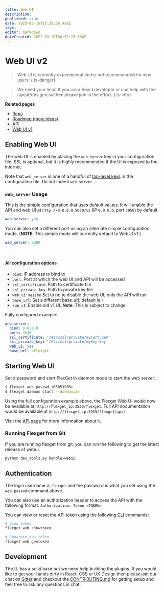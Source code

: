 ```yaml
---
title: Web-UI
description: 
published: true
date: 2025-03-16T17:25:38.488Z
tags: 
editor: markdown
dateCreated: 2022-09-18T04:52:29.384Z
---
```


# Web UI v2

> Web UI is currently experimental and _is not_ recommended for new users!
{.is-danger}

> We need your help! If you are a React developer or can help with the layout/design/css then please join in the effort.
{.is-info}

**Related pages**

* [Repo](https://github.com/flexget/webui)
* [Roadmap (more ideas)](/Roadmap)
* [API](/API)
* [Web UI v1](/Web-UI/v1)

## Enabling Web UI

The web UI is enabled by placing the `web_server` key in your configuration file. SSL is optional, but it is highly recommended if the UI is exposed to the internet.

Note that `web_server` is one of a handful of [top-level keys](/Configuration#top-level-keys) in the configuration file. Do not indent `web_server`.

### `web_server` Usage 
This is the simple configuration that uses default values. It will enable the API and web UI at `http://0.0.0.0:5050/v2` (IP `0.0.0.0`, port `5050`) by default.
```yaml
web_server: yes
```

You can also set a different port using an alternate simple configuration mode. (**NOTE**: This simple mode will currently default to WebUI v1.)
```yaml
web_server: 8080
```
<br>

#### All configuration options
- `bind`: IP address to bind to
- `port`: Port at which the web UI and API will be accessed
- `ssl_certificate`: Path to certificate file
- `ssl_private_key`: Path to private key file
- `web_ui`: `yes|no` Set to no to disable the web UI; only the API will run
- `base_url`: Set a different base_url; default is `/`
- `run_v1`: Enable old v1 UI. **Note:** This is subject to change.

Fully configured example:
```YAML
web_server:
  bind: 0.0.0.0
  port: 3539
  ssl_certificate: '/etc/ssl/private/myCert.pem'
  ssl_private_key: '/etc/ssl/private/myKey.key'
  web_ui: yes
  base_url: /flexget
```

## Starting Web UI
Set a password and start FlexGet in daemon mode to start the web server.

```sh
$ flexget web passwd <05051985>
$ flexget daemon start --daemonize
```

Using the full configuration example above, the Flexget Web UI would now be available at `http://flexget_ip:3539/flexget`. Full API documentation would be available at `http://flexget_ip:3939/flexget/api/`.

Visit the [API page](/wiki/API) for more information about it.

### Running Flexget from Git
If you are running flexget from git, you can run the following to get the latest release of webui. 
```bash
python dev_tools.py bundle-webui
```


## Authentication
The login username is `flexget` and the password is what you set using the `web passwd` command above.

You can also use an authorization header to access the API with the following format: `Authorization: Token <TOKEN>`

You can view or reset the API token using the following [CLI](/CLI/web) commands:

```bash
# View token
flexget web showtoken

# Generate new token
flexget web gentoken
```

## Development
The UI has a solid base but we need help building the plugins. If you would like to get your hands dirty in React, CSS or UX Design then please join our chat on [Gitter](https://gitter.im/Flexget/Flexget) and checkout the [CONTRIBUTING.md](https://github.com/Flexget/webui/blob/develop/.github/CONTRIBUTING.md) for getting setup and feel free to ask any questions in chat. 
